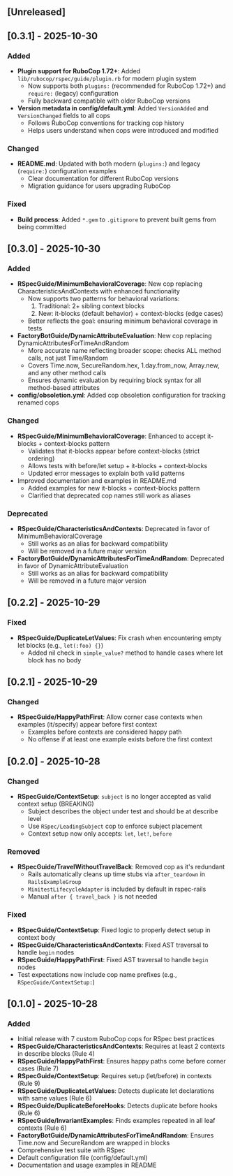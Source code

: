 ## [Unreleased]

## [0.3.1] - 2025-10-30

### Added
- **Plugin support for RuboCop 1.72+**: Added `lib/rubocop/rspec/guide/plugin.rb` for modern plugin system
  - Now supports both `plugins:` (recommended for RuboCop 1.72+) and `require:` (legacy) configuration
  - Fully backward compatible with older RuboCop versions
- **Version metadata in config/default.yml**: Added `VersionAdded` and `VersionChanged` fields to all cops
  - Follows RuboCop conventions for tracking cop history
  - Helps users understand when cops were introduced and modified

### Changed
- **README.md**: Updated with both modern (`plugins:`) and legacy (`require:`) configuration examples
  - Clear documentation for different RuboCop versions
  - Migration guidance for users upgrading RuboCop

### Fixed
- **Build process**: Added `*.gem` to `.gitignore` to prevent built gems from being committed

## [0.3.0] - 2025-10-30

### Added
- **RSpecGuide/MinimumBehavioralCoverage**: New cop replacing CharacteristicsAndContexts with enhanced functionality
  - Now supports two patterns for behavioral variations:
    1. Traditional: 2+ sibling context blocks
    2. New: it-blocks (default behavior) + context-blocks (edge cases)
  - Better reflects the goal: ensuring minimum behavioral coverage in tests
- **FactoryBotGuide/DynamicAttributeEvaluation**: New cop replacing DynamicAttributesForTimeAndRandom
  - More accurate name reflecting broader scope: checks ALL method calls, not just Time/Random
  - Covers Time.now, SecureRandom.hex, 1.day.from_now, Array.new, and any other method calls
  - Ensures dynamic evaluation by requiring block syntax for all method-based attributes
- **config/obsoletion.yml**: Added cop obsoletion configuration for tracking renamed cops

### Changed
- **RSpecGuide/MinimumBehavioralCoverage**: Enhanced to accept it-blocks + context-blocks pattern
  - Validates that it-blocks appear before context-blocks (strict ordering)
  - Allows tests with before/let setup + it-blocks + context-blocks
  - Updated error messages to explain both valid patterns
- Improved documentation and examples in README.md
  - Added examples for new it-blocks + context-blocks pattern
  - Clarified that deprecated cop names still work as aliases

### Deprecated
- **RSpecGuide/CharacteristicsAndContexts**: Deprecated in favor of MinimumBehavioralCoverage
  - Still works as an alias for backward compatibility
  - Will be removed in a future major version
- **FactoryBotGuide/DynamicAttributesForTimeAndRandom**: Deprecated in favor of DynamicAttributeEvaluation
  - Still works as an alias for backward compatibility
  - Will be removed in a future major version

## [0.2.2] - 2025-10-29

### Fixed
- **RSpecGuide/DuplicateLetValues**: Fix crash when encountering empty let blocks (e.g., `let(:foo) {}`)
  - Added nil check in `simple_value?` method to handle cases where let block has no body

## [0.2.1] - 2025-10-29

### Changed
- **RSpecGuide/HappyPathFirst**: Allow corner case contexts when examples (it/specify) appear before first context
  - Examples before contexts are considered happy path
  - No offense if at least one example exists before the first context

## [0.2.0] - 2025-10-28

### Changed
- **RSpecGuide/ContextSetup**: `subject` is no longer accepted as valid context setup (BREAKING)
  - Subject describes the object under test and should be at describe level
  - Use `RSpec/LeadingSubject` cop to enforce subject placement
  - Context setup now only accepts: `let`, `let!`, `before`

### Removed
- **RSpecGuide/TravelWithoutTravelBack**: Removed cop as it's redundant
  - Rails automatically cleans up time stubs via `after_teardown` in `RailsExampleGroup`
  - `MinitestLifecycleAdapter` is included by default in rspec-rails
  - Manual `after { travel_back }` is not needed

### Fixed
- **RSpecGuide/ContextSetup**: Fixed logic to properly detect setup in context body
- **RSpecGuide/CharacteristicsAndContexts**: Fixed AST traversal to handle `begin` nodes
- **RSpecGuide/HappyPathFirst**: Fixed AST traversal to handle `begin` nodes
- Test expectations now include cop name prefixes (e.g., `RSpecGuide/ContextSetup:`)

## [0.1.0] - 2025-10-28

### Added

- Initial release with 7 custom RuboCop cops for RSpec best practices
- **RSpecGuide/CharacteristicsAndContexts**: Requires at least 2 contexts in describe blocks (Rule 4)
- **RSpecGuide/HappyPathFirst**: Ensures happy paths come before corner cases (Rule 7)
- **RSpecGuide/ContextSetup**: Requires setup (let/before) in contexts (Rule 9)
- **RSpecGuide/DuplicateLetValues**: Detects duplicate let declarations with same values (Rule 6)
- **RSpecGuide/DuplicateBeforeHooks**: Detects duplicate before hooks (Rule 6)
- **RSpecGuide/InvariantExamples**: Finds examples repeated in all leaf contexts (Rule 6)
- **FactoryBotGuide/DynamicAttributesForTimeAndRandom**: Ensures Time.now and SecureRandom are wrapped in blocks
- Comprehensive test suite with RSpec
- Default configuration file (config/default.yml)
- Documentation and usage examples in README
